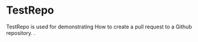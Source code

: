# TestRepo

TestRepo is used for demonstrating How to create a pull request to a Github repository.
.


